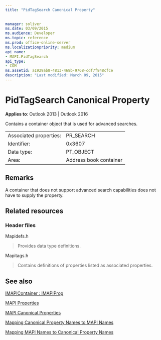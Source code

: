 ```yaml
---
title: "PidTagSearch Canonical Property"
 
 
manager: soliver
ms.date: 03/09/2015
ms.audience: Developer
ms.topic: reference
ms.prod: office-online-server
ms.localizationpriority: medium
api_name:
- MAPI.PidTagSearch
api_type:
- COM
ms.assetid: a1929ab8-4813-468b-9768-cdf7f848cfce
description: "Last modified: March 09, 2015"
---
```


# PidTagSearch Canonical Property

  
  
**Applies to**: Outlook 2013 | Outlook 2016 
  
Contains a container object that is used for advanced searches.
  
|||
|:-----|:-----|
|Associated properties:  <br/> |PR_SEARCH  <br/> |
|Identifier:  <br/> |0x3607  <br/> |
|Data type:  <br/> |PT_OBJECT  <br/> |
|Area:  <br/> |Address book container  <br/> |
   
## Remarks

A container that does not support advanced search capabilities does not have to supply the property.
  
## Related resources

### Header files

Mapidefs.h
  
> Provides data type definitions.
    
Mapitags.h
  
> Contains definitions of properties listed as associated properties.
    
## See also



[IMAPIContainer : IMAPIProp](imapicontainerimapiprop.md)


[MAPI Properties](mapi-properties.md)
  
[MAPI Canonical Properties](mapi-canonical-properties.md)
  
[Mapping Canonical Property Names to MAPI Names](mapping-canonical-property-names-to-mapi-names.md)
  
[Mapping MAPI Names to Canonical Property Names](mapping-mapi-names-to-canonical-property-names.md)

